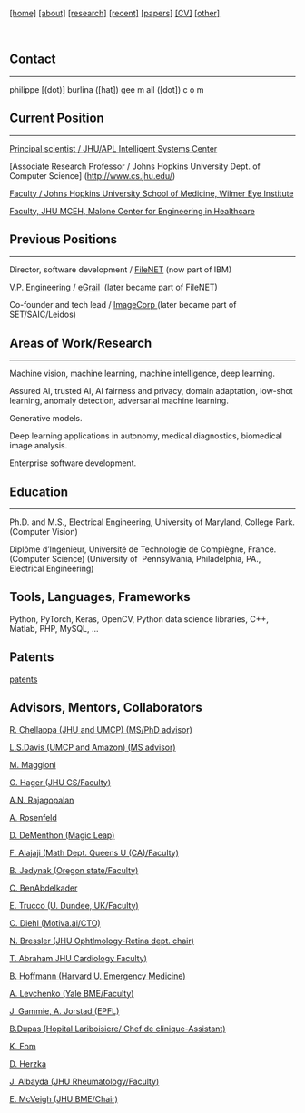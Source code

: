 [[home]](./index.html)
[[about]](./about.html)
[[research]](./research.html)
[[recent]](./news.html)
[[papers]](./papers.html)
[[CV]](./cv.html)
[[other]](./other.html)

&nbsp;&nbsp;&nbsp;

## Contact

---

philippe [(dot)] burlina ([hat]) gee m ail ([dot]) c o m

## Current Position

---

[Principal scientist / JHU/APL Intelligent Systems Center](https://www.jhuapl.edu/isc)

[Associate Research Professor / Johns Hopkins University Dept. of Computer Science] (http://www.cs.jhu.edu/)

[Faculty / Johns Hopkins University School of Medicine, Wilmer Eye Institute](http://www.hopkinsmedicine.org/wilmer/)

[Faculty, JHU MCEH, Malone Center for Engineering in Healthcare](https://malonecenter.jhu.edu/people/philippe-burlina/)

## Previous Positions

---

Director, software development / <a href="http://www-01.ibm.com/software/data/content-management/filenet-content-manager/">FileNET</a> (now part of IBM)

V.P. Engineering / <a href="http://sourceforge.net/projects/egrail-source/">eGrail</a>  (later became part of FileNET)

Co-founder and tech lead / <a href="http://investors.saic.com/phoenix.zhtml?c=193857&amp;p=irol-newsarticle&amp;id=1438859">ImageCorp </a>(later became part of SET/SAIC/Leidos)

## Areas of Work/Research

---

Machine vision, machine learning, machine intelligence, deep learning. 

Assured AI, trusted AI, AI fairness and privacy, domain adaptation, low-shot learning, anomaly detection, adversarial machine learning. 

Generative models.

Deep learning applications in autonomy, medical diagnostics, biomedical image analysis.

Enterprise software development.

## Education

---

Ph.D. and M.S., Electrical Engineering, University of Maryland, College Park. (Computer Vision)

Diplôme d’Ingénieur, Université de Technologie de Compiègne, France. (Computer Science) (University of  Pennsylvania, Philadelphia, PA., Electrical Engineering)


## Tools, Languages, Frameworks

Python, PyTorch, Keras, OpenCV, Python data science libraries, C++, Matlab, PHP, MySQL, ...

## Patents

[patents](https://scholar.google.com/scholar?hl=en&as_sdt=0%2C21&q=philippe+burlina+patent&btnG=)

## Advisors, Mentors, Collaborators


<a href="http://www.umiacs.umd.edu/%7Erama/">R. Chellappa (JHU and UMCP) (MS/PhD advisor)</a> 

<a href="http://www.umiacs.umd.edu/~lsd/"> L.S.Davis (UMCP and Amazon) (MS advisor)</a>

[M. Maggioni](http://www.math.jhu.edu/~mauro/)

<a href="https://www.google.com/url?sa=t&amp;rct=j&amp;q=&amp;esrc=s&amp;source=web&amp;cd=1&amp;cad=rja&amp;uact=8&amp;ved=0ahUKEwiviqiZi_zJAhVC5SYKHYaOA3UQFgggMAA&amp;url=http%3A%2F%2Fwww.cs.jhu.edu%2F~hager%2F&amp;usg=AFQjCNERhCo7ptBL7RzcIdxzYJLhXpZlkg&amp;sig2=OHIBjxXdTjv4BJr3COvptQ">G. Hager (JHU CS/Faculty) </a> 

<a href="http://www.ee.iitm.ac.in/~raju/">A.N. Rajagopalan</a> 

<a href="https://en.wikipedia.org/wiki/Azriel_Rosenfeld"> A. Rosenfeld</a>

<a href="http://www.cfar.umd.edu/%7Edaniel/Site_2/Welcome.html">D. DeMenthon (Magic Leap) </a>

<a href="http://www.mast.queensu.ca/%7Efady/">F. Alajaji (Math Dept. Queens U (CA)/Faculty)  </a> 

<a href="https://www.pdx.edu/math/faculty-staff-0"> B. Jedynak (Oregon state/Faculty) </a>

<a href="https://www.cs.umd.edu/~chiraz/"> C. BenAbdelkader</a>

<a href="http://www.computing.dundee.ac.uk/about/staff/26">E. Trucco (U. Dundee, UK/Faculty)</a>

<a href="http://www.cpdiehl.org/">C. Diehl (Motiva.ai/CTO)</a> 

<a href="http://www.hopkinsmedicine.org/wilmer/employees/cvs/Bressler_N.html">N. Bressler (JHU Ophtlmology-Retina dept. chair)</a> 

<a href="http://www.hopkinsmedicine.org/heart_vascular_institute/experts/physician_profile.html?profile=4CC92C51C062B4A0843BB8C6A978AC90&amp;directory=1B2D0F30B59D39A341B0C23CB2B204D9">T. Abraham JHU Cardiology Faculty)</a> 

<a href="http://www.hopkinsmedicine.org/emergencymedicine/Faculty/Bayview/hoffmann.html"> B. Hoffmann (Harvard U. Emergency Medicine)</a>
 
<a href="http://www.bme.jhu.edu/people/primary.php?id=391">A. Levchenko (Yale BME/Faculty)</a> 

<a href="http://www.umm.edu/doctors/james_s_gammie.html">J. Gammie, </a><a href="http://cvlabwww.epfl.ch/~jorstad/">A. Jorstad (EPFL)</a> 

<a href="http://www.ophtalmologie-lariboisiere.fr/fr/accueil/equipe">B.Dupas (Hopital Lariboisiere/ Chef de clinique-Assistant)</a>

<a href="http://www.seas.gwu.edu/~eom/">K. Eom</a>

<a href="http://www.umiacs.umd.edu/~lsd/">D. Herzka</a>

<a href="https://www.hopkinsrheumatology.org/our-team/faculty/bio/jemima-albayda/"> J. Albayda (JHU Rheumatology/Faculty)</a>

<a href="http://www.bme.jhu.edu/people/primary.php?id=370">E. McVeigh (JHU BME/Chair)</a>


